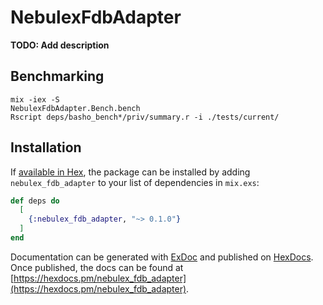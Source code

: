 # NebulexFdbAdapter

**TODO: Add description**

## Benchmarking

```
mix -iex -S
NebulexFdbAdapter.Bench.bench
Rscript deps/basho_bench*/priv/summary.r -i ./tests/current/
```


## Installation

If [available in Hex](https://hex.pm/docs/publish), the package can be installed
by adding `nebulex_fdb_adapter` to your list of dependencies in `mix.exs`:

```elixir
def deps do
  [
    {:nebulex_fdb_adapter, "~> 0.1.0"}
  ]
end
```

Documentation can be generated with [ExDoc](https://github.com/elixir-lang/ex_doc)
and published on [HexDocs](https://hexdocs.pm). Once published, the docs can
be found at [https://hexdocs.pm/nebulex_fdb_adapter](https://hexdocs.pm/nebulex_fdb_adapter).

